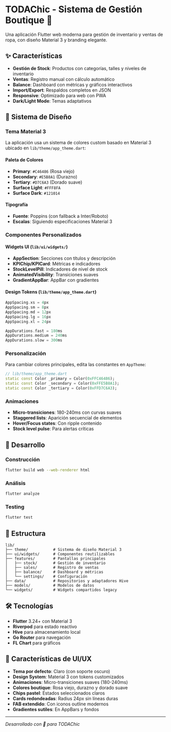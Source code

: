 # TODAChic - Sistema de Gestión Boutique 🦋

Una aplicación Flutter web moderna para gestión de inventario y ventas de ropa, con diseño Material 3 y branding elegante.

## ✨ Características

- **Gestión de Stock**: Productos con categorías, talles y niveles de inventario
- **Ventas**: Registro manual con cálculo automático
- **Balance**: Dashboard con métricas y gráficos interactivos
- **Import/Export**: Respaldos completos en JSON
- **Responsive**: Optimizado para web con PWA
- **Dark/Light Mode**: Temas adaptativos

## 🎨 Sistema de Diseño

### Tema Material 3

La aplicación usa un sistema de colores custom basado en Material 3 ubicado en `lib/theme/app_theme.dart`:

#### Paleta de Colores
- **Primary**: `#C46486` (Rosa viejo)
- **Secondary**: `#E5B8A1` (Durazno)
- **Tertiary**: `#D7C6A3` (Dorado suave)
- **Surface Light**: `#FFF8FA`
- **Surface Dark**: `#121014`

#### Tipografía
- **Fuente**: Poppins (con fallback a Inter/Roboto)
- **Escalas**: Siguiendo especificaciones Material 3

### Componentes Personalizados

#### Widgets UI (`lib/ui/widgets/`)
- **AppSection**: Secciones con títulos y descripción
- **KPIChip/KPICard**: Métricas e indicadores
- **StockLevelPill**: Indicadores de nivel de stock
- **AnimatedVisibility**: Transiciones suaves
- **GradientAppBar**: AppBar con gradientes

#### Design Tokens (`lib/theme/app_theme.dart`)
```dart
AppSpacing.xs = 4px
AppSpacing.sm = 8px  
AppSpacing.md = 12px
AppSpacing.lg = 16px
AppSpacing.xl = 24px

AppDurations.fast = 180ms
AppDurations.medium = 240ms
AppDurations.slow = 300ms
```

### Personalización

Para cambiar colores principales, edita las constantes en `AppTheme`:

```dart
// lib/theme/app_theme.dart
static const Color _primary = Color(0xFFC46486);
static const Color _secondary = Color(0xFFE5B8A1); 
static const Color _tertiary = Color(0xFFD7C6A3);
```

### Animaciones

- **Micro-transiciones**: 180-240ms con curvas suaves
- **Staggered lists**: Aparición secuencial de elementos
- **Hover/Focus states**: Con ripple contenido
- **Stock level pulse**: Para alertas críticas

## 🚀 Desarrollo

### Construcción
```bash
flutter build web --web-renderer html
```

### Análisis
```bash  
flutter analyze
```

### Testing
```bash
flutter test
```

## 📱 Estructura

```
lib/
├── theme/           # Sistema de diseño Material 3
├── ui/widgets/      # Componentes reutilizables
├── features/        # Pantallas principales
│   ├── stock/       # Gestión de inventario
│   ├── sales/       # Registro de ventas
│   ├── balance/     # Dashboard y métricas
│   └── settings/    # Configuración
├── data/            # Repositorios y adaptadores Hive
├── models/          # Modelos de datos
└── widgets/         # Widgets compartidos legacy
```

## 🛠️ Tecnologías

- **Flutter** 3.24+ con Material 3
- **Riverpod** para estado reactivo  
- **Hive** para almacenamiento local
- **Go Router** para navegación
- **FL Chart** para gráficos

## 🎯 Características de UI/UX

- **Tema por defecto**: Claro (con soporte oscuro)
- **Design System**: Material 3 con tokens customizados
- **Animaciones**: Micro-transiciones suaves (180-240ms)
- **Colores boutique**: Rosa viejo, durazno y dorado suave
- **Chips pastel**: Estados seleccionados claros
- **Cards redondeadas**: Radius 24px sin líneas duras
- **FAB extendido**: Con iconos outline modernos
- **Gradientes sutiles**: En AppBars y fondos

---

*Desarrollado con 🦋 para TODAChic*